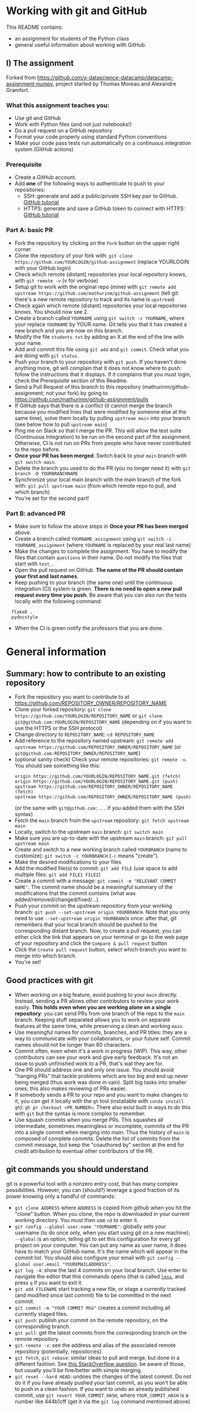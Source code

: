 # Working with git and GitHub
This README contains:
- an assignment for students of the Python class
- general useful information about working with GitHub.

## I) The assignment
Forked from https://github.com/x-datascience-datacamp/datacamp-assignment-numpy, project started by Thomas Moreau and Alexandre Gramfort.

### What this assignment teaches you:

  - Use git and GitHub
  - Work with Python files (and not just notebooks!)
  - Do a pull request on a GitHub repository
  - Format your code properly using standard Python conventions
  - Make your code pass tests run automatically on a continuous integration system (GitHub actions)



### Prerequisite
  - Create a GitHub account.
  - Add **one** of the following ways to authenticate to push to your repositories:
    - SSH: generate and add a public/private SSH key pair to GitHub. [GitHub tutorial](https://docs.github.com/en/authentication/connecting-to-github-with-ssh/adding-a-new-ssh-key-to-your-github-account)
    - HTTPS: generate and save a GitHub token to connect with HTTPS: [GitHub tutorial](https://docs.github.com/en/enterprise-server@3.4/authentication/keeping-your-account-and-data-secure/creating-a-personal-access-token)
### Part A: basic PR
  - Fork the repository by clicking on the `Fork` button on the upper right corner
  - Clone the repository of your fork with: `git clone https://github.com/YOURLOGIN/github-assignment` (replace YOURLOGIN with your GitHub login)
  - Check which remote (distant) repositories your local repository knows, with `git remote -v` (v for verbose)
  - Setup git to work with the original repo (mine) with `git remote add upstream https://github.com/mathurinm/github-assignment` (tell git: there's a new remote repository to track and its name is `upstream`)
  - Check again which remote (distant) repositories your local repositories knows. You should now see 2.
  - Create a branch called `YOURNAME` using `git switch -c YOURNAME`, where your replace `YOURNAME` by YOUR name. Git tells you that it has created a new branch and you are now on this branch.
  - Modify the file `students.txt` by adding an X at the end of the line with your name.
  - Add and commit this file using `git add` and `git commit`. Check what you are doing with `git status`.
  - Push your branch to your repository with `git push`. If you haven't done anything more, git will complain that it does not know where to push: follow the instructions that it displays. If it complains that you must login, check the Prerequisite section of this Readme.
  - Send a Pull Request of this branch to this repository (mathurinm/github-assignment; not your fork) by going to https://github.com/mathurinm/github-assignment/pulls
  - If GitHub says that there is a conflict (it cannot merge the branch because you modified lines that were modified by someone else at the same time), solve them locally by pulling `upstream main` into your branch (see below how to pull `upstream main`)
  - Ping me on Slack so that I merge the PR. This will allow the test suite (Continuous Integration) to be run on the second part of the assignment. Otherwise, CI is not run on PRs from people who have never contributed to the repo before.
  - **Once your PR has been merged**: Switch back to your `main` branch with `git switch main`.
  - Delete the branch you used to do the PR (you no longer need it) with `git branch -D YOURBRANCHNAME`
  - Synchronize your local main branch with the main branch of the fork with: `git pull upstream main` (from which remote repo to pull, and which branch)
  - You're set for the second part!

### Part B: advanced PR
  - Make sure to follow the above steps in **Once your PR has been merged** above.
  - Create a branch called `YOURNAME_assignment` using `git switch -c YOURNAME_assignment` (where `YOURNAME` is replaced by your real last name)
  - Make the changes to complete the assignment. You have to modify the files that contain `questions` in their name. Do not modify the files that start with `test_`.
  - Open the pull request on GitHub. **The name of the PR should contain your first and last names**.
  - Keep pushing to your branch (the same one) until the continuous integration (CI) system is green. **There is no need to open a new pull request every time you push**. Be aware that you can also run the tests locally with the following command:
  ```
    flake8 .
    pydocstyle
  ```
  - When the CI is green notify the professors that you are done.


# General information

## Summary: how to contribute to an existing repository
  - Fork the repository you want to contribute to at https://github.com/REPOSITORY_OWNER/REPOSITORY_NAME
  - Clone your forked repository: `git clone https://github.com/YOURLOGIN/REPOSITORY_NAME` or `git clone git@github.com:YOURLOGIN/REPOSITORY_NAME` (depending on if you want to use the HTTPS or the SSH protocol)
  - Change directory to `REPOSITORY_NAME`: `cd REPOSITORY_NAME`
  - Add reference to the repository named upstream: `git remote add upstream https://github.com/REPOSITORY_OWNER/REPOSITORY_NAME` (or `git@github.com:REPOSITORY_OWNER/REPOSITORY_NAME`)
  - (optional sanity check) Check your remote repositories: `git remote -v`. You should see something like this:
    ```
    origin https://github.com/YOURLOGIN/REPOSITORY_NAME.git (fetch)
    origin https://github.com/YOURLOGIN/REPOSITORY_NAME.git (push)
    upstream https://github.com/REPOSITORY_OWNER/REPOSITORY_NAME (fetch)
    upstream https://github.com/REPOSITORY_OWNER/REPOSITORY_NAME (push)
    ```
    (or the same with `git@github.com:...` if you added them with the SSH syntax)
  - Fetch the `main` branch from the `upstream` repository: `git fetch upstream main`
  - Locally, switch to the upstream `main` branch: `git switch main`
  - Make sure you are up-to-date with the upstream `main` branch: `git pull upstream main`
  - Create and switch to a new working branch called `YOURBRANCH` (name to customize): `git switch -c YOURBRANCH` (`-c` means "create").
  - Make the desired modifications to your files
  - Add the modified file(s) to commit: `git add FILE` (use space to add multiple files: `git add FILE1 FILE2`)
  - Create a commit with a message: `git commit -m "RELEVANT COMMIT NAME"`. The commit name should be a meaningful summary of the modifications that the commit contains (what was added/removed/changed/fixed/...).
  - Push your commit on the upstream repository from your working branch: `git push --set-upstream origin YOURBRANCH`. Note that you only need to use `--set-upstream origin YOURBRANCH` once: after that, git remembers that your local branch should be pushed to the corresponding distant branch.  Now, to create a pull request, you can either click the link that appears on your terminal or go to the web page of your repository and click the `Compare & pull request` button
  - Click the `Create pull request` button, select which branch you want to merge into which branch
  - You're set!


## Good practices with git
- When working on a big feature, avoid pushing to your `main` directly. Instead, sending a PR allows other contributors to review your work easily. **This holds even when you are working alone on a single repository**: you can send PRs from one branch of the repo to the `main` branch. Keeping stuff separated allows you to work on separate features at the same time, while preserving a clean and working `main`.
- Use meaningful names for commits, branches, and PR titles: they are a way to communicate with your collaborators, or your future self. Commit names should not be longer than 80 characters.
- Commit often, even when it's a work in progress (WIP). This way, other contributors can see your work and give early feedback. It's not an issue to push unfinished work to a PR, that's wat they are for.
- One PR should address one and only one issue. You should avoid "hanging PRs" that tackle problems which are too big and end up never being merged (thus work was done in vain). Split big tasks into smaller ones; this also makes reviewing of PRs easier.
- If somebody sends a PR to your repo and you want to make changes to it, you can get it locally with the `gh` tool (installable with `conda install gh`): `gh pr checkout <PR_NUMBER>`. There also exist built in ways to do this with `git` but the syntax is more complex to remember.
- Use squash commits when you merge PRs. This squashes all intermediate, sometimes meaningless or incomplete, commits of the PR into a single commit when merging into main. Thus the history of `main` is composed of complete commits. Delete the list of commits from the commit message, but keep the "coauthored by" section at the end for credit attribution to eventual other contributors of the PR.


## git commands you should understand

git is a powerful tool with a nonzero entry cost, that has many complex possibilities. However, you can (should?) leverage a good fraction of its power knowing only a handful of commands:


- `git clone ADDRESS` where `ADDRESS` is copied from github when you hit the "clone" button.
When you clone, the repo is downloaded in your current working directory. You must then use `cd` to enter it.
- `git config --global user.name "YOURNAME"`: globally sets your username (to do once only, when you start using git on a new machine); `--global` is an option, telling git to set this configuration for every git project on your computer.
You can put any name as user name, it does have to match your GitHub name. It's the name which will appear in the commit list.
You should also configure your email with
`git config --global user.email "YOUREMAILADDRESS"`.
- `git log -4`: show the last 4 commits on your local branch. Use enter to navigate the editor that this commands opens (that is called [`less`](https://stackoverflow.com/questions/9483757/how-to-exit-git-log-or-git-diff), and press `q` if you want to exit it.
- `git add FILENAME` start tracking a new file, or stage a currently tracked (and modified since last commit) file to be committed in the next commit.
- `git commit -m "YOUR COMMIT MSG"` creates a commit including all currently staged files.
- `git push`: publish your commit on the remote repository, on the corresponding branch.
- `git pull`: get the latest commits from the corresponding branch on the remote repository.
- `git remote -v`: see the address and alias of the associated remote repository (potentially, repositories).
- `git fetch`, `git rebase`: similar ideas to pull and merge, but done in a different fashion. See [this StackOverflow question](url{https://stackoverflow.com/questions/16666089/whats-the-difference-between-git-merge-and-git-rebase). be aware of those, but usually you'll be fine/better with simple merging.
- `git reset --hard HEAD`: undoes the changes of the latest commit. Do not do it if you have already pushed your last commit, as you won't be able to push in a clean fashion. If you want to undo an already published commit, use
`git revert YOUR_COMMIT_HASH`, where `YOUR_COMMIT_HASH` is a number like 444b1cff (get it via the `git log` command mentioned above)